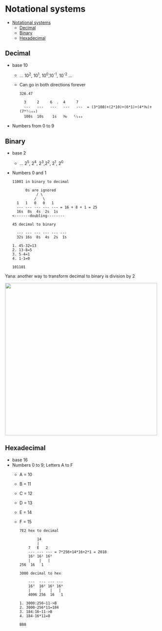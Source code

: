 # Notational systems

- [Notational systems](#notational-systems)
  - [Decimal](#decimal)
  - [Binary](#binary)
  - [Hexadecimal](#hexadecimal)

## Decimal

- base 10
  - ... 10<sup>2</sup>, 10<sup>1</sup>, 10<sup>0</sup>,10<sup>-1</sup>, 10<sup>-2</sup> ...
  - Can go in both directions forever
  
      ```[ascii]
      326.47

        3     2     6  .  4     7
        ---   ---   ---   ---   ---  = (3*100)+(2*10)+(6*1)+(4*⅒)+(7*¹⁄₁₀₀)
        100s  10s    1s   ⅒   ¹⁄₁₀₀
      ```

- Numbers from 0 to 9
  
## Binary

- base 2
  - ... 2<sup>5</sup>, 2<sup>4</sup>, 2<sup>3</sup>,2<sup>2</sup>, 2<sup>1</sup>,  2<sup>0</sup>
- Numbers 0 and 1

    ```[ascii]
    11001 in binary to decimal

          0s are ignored
               / \
              /   \
      1   1   0   0   1
      --- --- --- --- --- = 16 + 8 + 1 = 25
      16s  8s  4s  2s  1s
    <-------doubling--------
    ```

    ```[ascii]
    45 decimal to binary

      --- --- --- --- --- ---
      32s 16s  8s  4s  2s  1s

    1. 45-32=13
    2. 13-8=5
    3. 5-4=1
    4. 1-1=0

    101101
    ```

Yana: another way to transform decimal to binary is division by 2

<img src="images/decimal-to-binary-conversion.png" width="500"/>

## Hexadecimal

- base 16
- Numbers 0 to 9; Letters A to F
  - A = 10
  - B = 11
  - C = 12
  - D = 13
  - E = 14
  - F = 15

    ```[ascii]
    7E2 hex to decimal

            14
            |
        7   E   2
        --- --- --- = 7*256+14*16+2*1 = 2018
        16² 16¹ 16⁰
        |    |   |
    256  16   1
    ```

    ```[ascii]
    3000 decimal to hex

        ---  --- --- ---
        16³  16² 16¹ 16⁰
        |    |    |   |
        4096 256  16   1

    1. 3000:256~11->B
    2. 3000-256*11=184
    3. 184:16~11->B
    4. 184-16*11=8

    BB8
    ```
